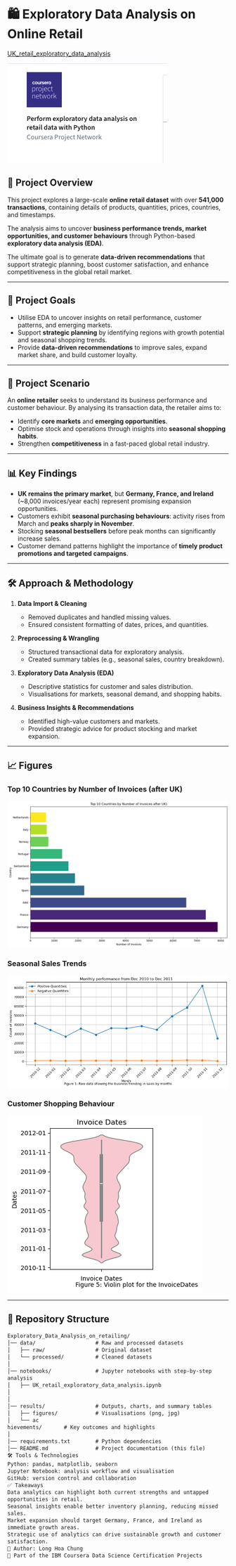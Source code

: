 # 🛍️ Exploratory Data Analysis on Online Retail 

[UK_retail_exploratory_data_analysis](notebooks/UK_retail_exploratory_data_analysis.ipynb)  

![Retail EDA Banner](/results/figures/banners/banner_EDA.png)  

## 📖 Project Overview  
This project explores a large-scale **online retail dataset** with over **541,000 transactions**, containing details of products, quantities, prices, countries, and timestamps.  

The analysis aims to uncover **business performance trends, market opportunities, and customer behaviours** through Python-based **exploratory data analysis (EDA)**.  

The ultimate goal is to generate **data-driven recommendations** that support strategic planning, boost customer satisfaction, and enhance competitiveness in the global retail market.  

---

## 🎯 Project Goals  
- Utilise EDA to uncover insights on retail performance, customer patterns, and emerging markets.  
- Support **strategic planning** by identifying regions with growth potential and seasonal shopping trends.  
- Provide **data-driven recommendations** to improve sales, expand market share, and build customer loyalty.  

---

## 🔎 Project Scenario  
An **online retailer** seeks to understand its business performance and customer behaviour. By analysing its transaction data, the retailer aims to:  
- Identify **core markets** and **emerging opportunities**.  
- Optimise stock and operations through insights into **seasonal shopping habits**.  
- Strengthen **competitiveness** in a fast-paced global retail industry.  

---

## 📊 Key Findings  
- **UK remains the primary market**, but **Germany, France, and Ireland** (~8,000 invoices/year each) represent promising expansion opportunities.  
- Customers exhibit **seasonal purchasing behaviours**: activity rises from March and **peaks sharply in November**.  
- Stocking **seasonal bestsellers** before peak months can significantly increase sales.  
- Customer demand patterns highlight the importance of **timely product promotions and targeted campaigns**.  

---

## 🛠️ Approach & Methodology  
1. **Data Import & Cleaning**  
   - Removed duplicates and handled missing values.  
   - Ensured consistent formatting of dates, prices, and quantities.  

2. **Preprocessing & Wrangling**  
   - Structured transactional data for exploratory analysis.  
   - Created summary tables (e.g., seasonal sales, country breakdown).  

3. **Exploratory Data Analysis (EDA)**  
   - Descriptive statistics for customer and sales distribution.  
   - Visualisations for markets, seasonal demand, and shopping habits.  

4. **Business Insights & Recommendations**  
   - Identified high-value customers and markets.  
   - Provided strategic advice for product stocking and market expansion.  

---

## 📈 Figures  

### Top 10 Countries by Number of Invoices (after UK)  
![Top 10 Countries](results/figures/charts/bar_chart_markets.png)  

### Seasonal Sales Trends  
![Sales Trends](results/figures/charts/line_chart.png)  

### Customer Shopping Behaviour  
![Customer Behaviour](results/figures/charts/violin_plot.png)  

---

## 📂 Repository Structure  
```plaintext
Exploratory_Data_Analysis_on_retailing/
│── data/                   # Raw and processed datasets  
│   ├── raw/                # Original dataset  
│   └── processed/          # Cleaned datasets  
│
│── notebooks/              # Jupyter notebooks with step-by-step analysis  
│   ├── UK_retail_exploratory_data_analysis.ipynb  
│
│
│── results/                # Outputs, charts, and summary tables  
│   ├── figures/            # Visualisations (png, jpg)  
│   └── ac
hievements/       # Key outcomes and highlights  
│
│── requirements.txt        # Python dependencies  
│── README.md               # Project documentation (this file)  
🛠️ Tools & Technologies
Python: pandas, matplotlib, seaborn
Jupyter Notebook: analysis workflow and visualisation
GitHub: version control and collaboration
✅ Takeaways
Data analytics can highlight both current strengths and untapped opportunities in retail.
Seasonal insights enable better inventory planning, reducing missed sales.
Market expansion should target Germany, France, and Ireland as immediate growth areas.
Strategic use of analytics can drive sustainable growth and customer satisfaction.
👤 Author: Long Hoa Chung
📜 Part of the IBM Coursera Data Science Certification Projects
